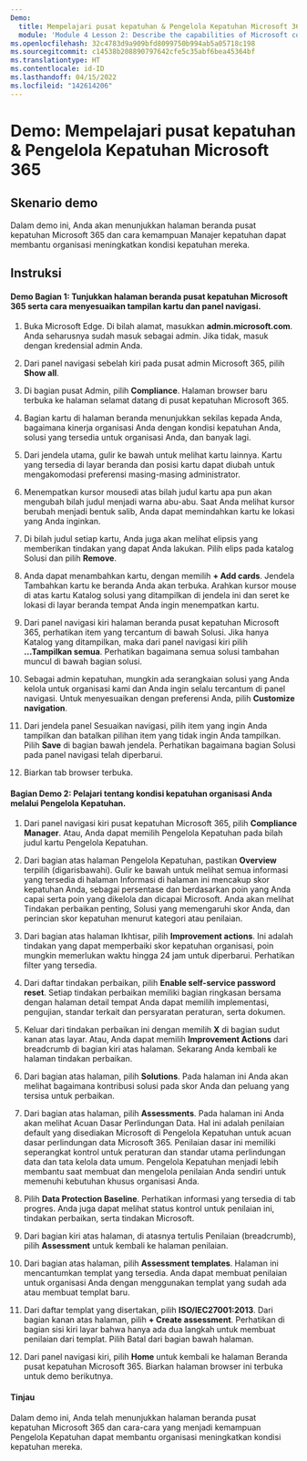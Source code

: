 ```yaml
---
Demo:
  title: Mempelajari pusat kepatuhan & Pengelola Kepatuhan Microsoft 365
  module: 'Module 4 Lesson 2: Describe the capabilities of Microsoft compliance solutions: Describe the compliance management capabilities of Microsoft 365'
ms.openlocfilehash: 32c4783d9a909bfd8099750b994ab5a05718c198
ms.sourcegitcommit: c14538b208890797642cfe5c35abf6bea45364bf
ms.translationtype: HT
ms.contentlocale: id-ID
ms.lasthandoff: 04/15/2022
ms.locfileid: "142614206"
---
```

# <a name="demo-explore-the-microsoft-365-compliance-center--compliance-manager"></a>Demo: Mempelajari pusat kepatuhan & Pengelola Kepatuhan Microsoft 365

## <a name="demo-scenario"></a>Skenario demo
Dalam demo ini, Anda akan menunjukkan halaman beranda pusat kepatuhan Microsoft 365 dan cara kemampuan Manajer kepatuhan dapat membantu organisasi meningkatkan kondisi kepatuhan mereka.

## <a name="instructions"></a>Instruksi

#### <a name="demo-part-1-show-the-microsoft-365-compliance-center-home-page-and-how-to-customize-the-card-view-and-the-navigation-panel"></a>Demo Bagian 1: Tunjukkan halaman beranda pusat kepatuhan Microsoft 365 serta cara menyesuaikan tampilan kartu dan panel navigasi.

1. Buka Microsoft Edge. Di bilah alamat, masukkan **admin.microsoft.com**. Anda seharusnya sudah masuk sebagai admin.  Jika tidak, masuk dengan kredensial admin Anda.

1. Dari panel navigasi sebelah kiri pada pusat admin Microsoft 365, pilih **Show all**.

1. Di bagian pusat Admin, pilih **Compliance**.  Halaman browser baru terbuka ke halaman selamat datang di pusat kepatuhan Microsoft 365.  

1. Bagian kartu di halaman beranda menunjukkan sekilas kepada Anda, bagaimana kinerja organisasi Anda dengan kondisi kepatuhan Anda, solusi yang tersedia untuk organisasi Anda, dan banyak lagi.

1. Dari jendela utama, gulir ke bawah untuk melihat kartu lainnya. Kartu yang tersedia di layar beranda dan posisi kartu dapat diubah untuk mengakomodasi preferensi masing-masing administrator.  

1. Menempatkan kursor mousedi atas bilah judul kartu apa pun akan mengubah bilah judul menjadi warna abu-abu.  Saat Anda melihat kursor berubah menjadi bentuk salib, Anda dapat memindahkan kartu ke lokasi yang Anda inginkan.

1. Di bilah judul setiap kartu, Anda juga akan melihat elipsis yang memberikan tindakan yang dapat Anda lakukan.  Pilih elips pada katalog Solusi dan pilih **Remove**.

1. Anda dapat menambahkan kartu, dengan memilih **+ Add cards**.  Jendela Tambahkan kartu ke beranda Anda akan terbuka.  Arahkan kursor mouse di atas kartu Katalog solusi yang ditampilkan di jendela ini dan seret ke lokasi di layar beranda tempat Anda ingin menempatkan kartu.

1. Dari panel navigasi kiri halaman beranda pusat kepatuhan Microsoft 365, perhatikan item yang tercantum di bawah Solusi.  Jika hanya Katalog yang ditampilkan, maka dari panel navigasi kiri pilih **...Tampilkan semua**.  Perhatikan bagaimana semua solusi tambahan muncul di bawah bagian solusi.  

1. Sebagai admin kepatuhan, mungkin ada serangkaian solusi yang Anda kelola untuk organisasi kami dan Anda ingin selalu tercantum di panel navigasi.  Untuk menyesuaikan dengan preferensi Anda, pilih **Customize navigation**.  

1. Dari jendela panel Sesuaikan navigasi, pilih item yang ingin Anda tampilkan dan batalkan pilihan item yang tidak ingin Anda tampilkan.  Pilih **Save** di bagian bawah jendela.  Perhatikan bagaimana bagian Solusi pada panel navigasi telah diperbarui.

1. Biarkan tab browser terbuka.

#### <a name="demo-part-2-learn-about-your-organizations-compliance-posture-through-compliance-manager"></a>Bagian Demo 2: Pelajari tentang kondisi kepatuhan organisasi Anda melalui Pengelola Kepatuhan.

1. Dari panel navigasi kiri pusat kepatuhan Microsoft 365, pilih **Compliance Manager**.  Atau, Anda dapat memilih Pengelola Kepatuhan pada bilah judul kartu Pengelola Kepatuhan.

1. Dari bagian atas halaman Pengelola Kepatuhan, pastikan **Overview** terpilih (digarisbawahi). Gulir ke bawah untuk melihat semua informasi yang tersedia di halaman  Informasi di halaman ini mencakup skor kepatuhan Anda, sebagai persentase dan berdasarkan poin yang Anda capai serta poin yang dikelola dan dicapai Microsoft.   Anda akan melihat Tindakan perbaikan penting, Solusi yang memengaruhi skor Anda, dan perincian skor kepatuhan menurut kategori atau penilaian.

1. Dari bagian atas halaman Ikhtisar, pilih **Improvement actions**.  Ini adalah tindakan yang dapat memperbaiki skor kepatuhan organisasi, poin mungkin memerlukan waktu hingga 24 jam untuk diperbarui.  Perhatikan filter yang tersedia.

1. Dari daftar tindakan perbaikan, pilih **Enable self-service password reset**.  Setiap tindakan perbaikan memiliki bagian ringkasan bersama dengan halaman detail tempat Anda dapat memilih implementasi, pengujian, standar terkait dan persyaratan peraturan, serta dokumen.

1. Keluar dari tindakan perbaikan ini dengan memilih **X** di bagian sudut kanan atas layar.  Atau, Anda dapat memilih **Improvement Actions** dari breadcrumb di bagian kiri atas halaman.  Sekarang Anda kembali ke halaman tindakan perbaikan.

1. Dari bagian atas halaman, pilih **Solutions**. Pada halaman ini Anda akan melihat bagaimana kontribusi solusi pada skor Anda dan peluang yang tersisa untuk perbaikan.

1. Dari bagian atas halaman, pilih **Assessments**. Pada halaman ini Anda akan melihat Acuan Dasar Perlindungan Data.  Hal ini adalah penilaian default yang disediakan Microsoft di Pengelola Kepatuhan untuk acuan dasar perlindungan data Microsoft 365.  Penilaian dasar ini memiliki seperangkat kontrol untuk peraturan dan standar utama perlindungan data dan tata kelola data umum. Pengelola Kepatuhan menjadi lebih membantu saat membuat dan mengelola penilaian Anda sendiri untuk memenuhi kebutuhan khusus organisasi Anda.

1. Pilih **Data Protection Baseline**.  Perhatikan informasi yang tersedia di tab progres.  Anda juga dapat melihat status kontrol untuk penilaian ini, tindakan perbaikan, serta tindakan Microsoft.  

1. Dari bagian kiri atas halaman, di atasnya tertulis Penilaian (breadcrumb), pilih **Assessment** untuk kembali ke halaman penilaian.  

1. Dari bagian atas halaman, pilih **Assessment templates**.  Halaman ini mencantumkan templat yang tersedia. Anda dapat membuat penilaian untuk organisasi Anda dengan menggunakan templat yang sudah ada atau membuat templat baru.

1. Dari daftar templat yang disertakan, pilih **ISO/IEC27001:2013**. Dari bagian kanan atas halaman, pilih **+ Create assessment**.  Perhatikan di bagian sisi kiri layar bahwa hanya ada dua langkah untuk membuat penilaian dari templat.  Pilih Batal dari bagian bawah halaman.

1. Dari panel navigasi kiri, pilih **Home** untuk kembali ke halaman Beranda pusat kepatuhan Microsoft 365.  Biarkan halaman browser ini terbuka untuk demo berikutnya.

#### <a name="review"></a>Tinjau
Dalam demo ini, Anda telah menunjukkan halaman beranda pusat kepatuhan Microsoft 365 dan cara-cara yang menjadi kemampuan Pengelola Kepatuhan dapat membantu organisasi meningkatkan kondisi kepatuhan mereka.
